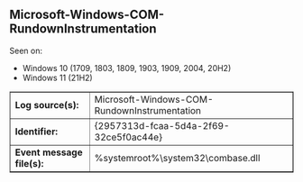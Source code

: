 ## Microsoft-Windows-COM-RundownInstrumentation

Seen on:
* Windows 10 (1709, 1803, 1809, 1903, 1909, 2004, 20H2)
* Windows 11 (21H2)

<table border="1" class="docutils">
  <tbody>
    <tr>
      <td><b>Log source(s):</b></td>
      <td>Microsoft-Windows-COM-RundownInstrumentation</td>
    </tr>
    <tr>
      <td><b>Identifier:</b></td>
      <td>{2957313d-fcaa-5d4a-2f69-32ce5f0ac44e}</td>
    </tr>
    <tr>
      <td><b>Event message file(s):</b></td>
      <td>%systemroot%\system32\combase.dll</td>
    </tr>
  </tbody>
</table>

&nbsp;

